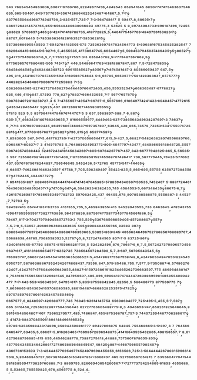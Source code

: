 ⁵⁴³,⁷⁶⁸⁵⁴⁵⁴⁵⁴⁸⁶³⁶⁰⁶·⁶⁰⁶⁷⁷′⁶⁷⁶⁰⁷⁰⁶·⁸²⁸⁴⁸⁶⁷⁷⁴⁹⁶·⁴⁸⁴⁸⁵⁴³,⁶⁵⁸⁵⁴¹⁶⁴⁵,⁶⁸⁵⁰⁷⁷⁴⁷⁴⁷⁵⁴⁶³⁶⁰⁷⁵⁴⁶⁶³⁵:⁶⁶⁵′⁵⁰⁴⁰⁷·⁶⁴⁵′⁷⁵⁷⁷⁶⁵⁵'⁶⁵⁶⁷⁴²⁶⁸⁶⁴⁶²⁵²⁴⁵⁴⁸⁷'⁶⁴⁸⁶⁷:⁵·⁷′⁷‽⁸³⁷⁷⁶⁵⁵⁰⁶⁴⁴⁹⁶⁸⁷⁷⁴⁹⁴⁹⁷⁹⁸·³′⁸³⁵′⁵⁵⁷:⁷²⁵′⁷,⁷′³′⁵⁶⁴⁷⁴⁹⁸¹⁷,⁵,⁶⁹⁴¹⁷:⁸·⁸⁸⁶⁹⁵'⁷‽⁸³⁶⁹⁷²⁶⁴⁸¹⁴⁵⁷²⁷⁶⁵:⁸⁵⁵'⁶⁵⁶⁴⁸⁴⁸⁰⁶³⁸⁰⁶⁶⁸⁸³,⁴⁹⁷⁷⁵:³,⁵³⁶²⁵,⁵,⁸·⁸⁹⁷²⁴⁰⁸⁴⁷³³′⁸⁹⁶¹⁸⁷⁴⁹⁶·⁷²⁴⁵⁵‽⁸³⁶²³,⁵⁷⁶³⁶⁹⁷‽⁴⁶⁵‽³′⁴²⁴⁷⁴¹⁴¹⁸⁷⁸⁸⁷³⁵·⁴¹⁸⁷⁷²⁸²⁵·⁵:⁴⁴⁶⁴⁷⁷⁵⁴⁵⁷⁷⁶³′⁴⁸⁴⁹⁷⁹⁶¹⁵⁰⁶²³′⁷‽⁸⁸⁷⁰⁷·⁶⁰⁷⁸⁴⁴⁵,⁵'⁷⁸⁵³⁸⁶⁶³⁶¹⁸²⁶¹⁶³⁵²⁷′⁵⁸⁵³⁶²⁸¹⁵‽⁵⁵⁷³⁸⁶⁶⁸⁶⁹⁵⁵⁴⁰⁵⁹³,⁷′⁵⁹⁴²⁷⁸⁴¹⁸³⁵⁰⁵′⁵⁷⁵,⁷²⁵³⁶³⁶⁰⁷⁵⁴⁷⁸²⁴⁵⁶⁴⁷⁷³,⁵'⁶⁰⁶⁸⁸¹⁶⁷⁵³⁴⁵⁸³⁵²⁸²⁵⁴⁷,⁷⁶⁶²⁶⁶⁴⁶⁴¹⁵′⁸⁶⁶⁴⁵′⁵′⁸²⁷′⁶·⁵:⁴⁶⁵⁵⁵³⁵·⁴¹⁷³⁸⁹⁴⁷⁷⁴⁵:⁶⁶⁵⁴⁴⁶⁷‽⁵·⁵⁰⁸⁴⁵³⁷⁹⁴⁵⁸³⁷⁴⁸⁶⁴⁰⁵‽⁵‽⁸⁸⁵²⁷‽⁵‽⁴⁷⁷⁹⁷⁹⁴⁹⁸⁵⁶³⁷′⁶·⁵·⁷:⁷′⁷⁶⁵²⁵‽⁷⁷⁵⁵⁷'³′³,⁶³⁵⁸⁴³⁷⁸⁸·⁵'⁷⁷⁷⁹⁴⁸⁷³⁶⁷⁶⁶⁸·⁵‽⁸⁷⁷⁵⁶⁹⁶⁵⁷⁶⁷⁶⁸⁰⁴⁶⁵'⁵⁰⁵,⁷⁴⁵'⁷‽⁷,⁴⁴⁶·⁵⁴⁴⁸⁶⁶⁴¹⁷⁶³′⁴³⁸¹⁸⁸⁸⁷⁸⁴⁷:⁸⁶⁷,⁷·⁵'⁷²⁸⁴⁷⁵⁸⁰⁵‽⁶⁸⁴⁵⁸⁴⁶⁴⁵⁸⁵‽⁵⁴⁶²⁴⁴⁸³⁴⁹⁷²³,⁶⁹⁶¹⁵⁵⁸⁵⁶²⁷‽⁸⁹⁵⁶⁷‽⁷′⁸⁷⁴⁵⁸¹⁴⁴⁷′³,⁸⁰⁵⁸⁶⁰⁵⁹⁴³⁷,⁶⁴⁷:⁵‽⁴⁹⁵·⁸¹⁶·⁴⁵⁴¹⁸⁰⁷⁰⁷⁸⁵⁷⁴⁵⁵′⁵⁹³′⁴¹⁶⁰⁵⁸⁶⁷⁵⁴⁶⁴³,⁵′⁶·⁶⁶⁷⁸⁵·⁶⁶⁵⁰⁶⁷⁷′⁷⁵⁸¹⁴²⁸³⁸³⁶³⁷·⁸⁵⁷⁵⁷⁷⁷‽⁴⁴⁶²⁸²⁵⁴⁵⁴⁶⁴⁸⁶⁷⁰⁶⁰⁶⁷⁶⁷⁷²⁵⁵⁸⁸³,⁷'⁵‽⁶³⁸²⁶⁰⁸⁴⁵⁶⁵'⁸²⁷′⁶²⁷²⁷⁸⁴⁵⁸²⁷⁵⁴⁴⁴⁴⁴⁹⁷⁰⁶⁴⁷²⁴⁰⁵·⁴⁵⁶·⁵⁹⁵³⁵²⁵⁴⁷‽⁶⁶⁸³⁶³⁴⁸⁷'⁶⁷⁷⁸⁸²⁷‽⁶³⁵·⁴⁴⁶·⁴¹⁵‽⁸⁴⁷:⁵⁷⁵⁹³,⁷⁷⁸·⁸²⁷‽⁷⁸⁸³⁷′⁶⁶⁶⁴⁵³⁶⁵⁵·⁷′⁷,⁵⁶⁷′⁷⁶⁵⁷⁸⁷⁵‽⁵⁰⁸⁷⁵⁹⁴⁰⁷²⁸¹⁶²⁵⁸⁷²⁷:³,⁵,⁷'⁴⁷⁵⁵⁶⁵⁷'⁴⁹⁵⁴⁷′⁸⁶⁷⁹⁷'⁶·⁵⁵⁶⁷⁶⁹⁶·⁶¹⁸⁶⁴⁹⁷⁷⁴²⁴¹⁴³³′⁸⁰⁴⁰⁴⁵⁷′⁴⁷⁷²⁶¹⁵‽⁴³⁵³⁴²⁸⁴⁶⁵⁴⁴⁷,⁵‽⁵²⁵:⁴⁰⁷,⁸⁸⁷²⁶⁶⁸¹⁶⁷⁷⁴⁶⁵⁸⁰⁸⁹⁶⁵⁵‽⁵⁷⁸¹³,⁵²³,⁵·⁵,⁸³⁷⁹⁶⁴⁷⁴⁴⁷⁸⁴⁶⁷⁶⁷⁴⁴⁷⁰⁷′⁵,³,⁶⁵⁷·⁵⁵⁸³⁸⁹⁷'⁶⁸⁸·⁷,⁶·⁸⁸⁷‽⁶³⁵'⁵·⁷·⁴⁶⁸³⁸³⁸¹⁴⁰⁷⁶⁸²⁶⁰⁶⁵⁵·⁷,⁸¹⁶⁶⁶⁵⁵⁹⁶⁷⁷·⁴⁴⁴⁹⁴⁶³′⁶³⁷′⁷³⁴⁶⁵⁶⁴³⁴⁹⁶³⁴²⁸⁷⁶⁹⁷'³,⁷⁸⁶³⁷‽⁶·⁷′⁷′³,⁸⁹⁷⁹⁸⁹⁷⁸⁸⁰⁴³⁵·⁸⁶⁴⁹⁷⁶⁸⁶⁷⁴⁶⁸⁶³⁷′⁶⁹⁷³⁵⁷⁸⁰⁷·⁶³⁶⁴⁵·⁴²⁸·⁸⁶⁵:⁷³⁵⁷⁸·⁷³⁸⁵³′⁵³⁴¹⁷⁵⁵⁰⁷⁴⁷²⁵⁸⁸¹⁵‽⁴¹⁷·⁸⁷⁷⁰³′⁶⁵⁷⁶⁸⁷⁷‽⁸⁵⁸²⁷‽⁷⁹⁶·⁸¹⁵‽⁵,⁶⁵⁸⁷⁷⁴⁵⁸⁷‽⁷:⁸⁹⁸³⁶⁰⁵,⁵⁴⁷:⁵′⁷′⁵:⁴⁴⁷⁷⁸²⁷⁸⁵'⁷′⁴³⁷³⁷⁰⁶⁵⁸⁶⁵⁴⁴⁷⁷:⁶¹⁵:⁵'⁴²⁷·⁵:⁶⁸⁸²⁷′⁵⁴⁸²⁶³⁸²⁸⁰⁷⁴⁵⁵⁶⁶⁸⁹⁷⁶⁶·⁸⁰⁶⁸⁴⁶⁷'⁸⁰⁸³⁷'⁷,³,⁴¹⁴⁹⁷⁶⁷⁸⁵,⁵:⁷⁰⁴⁸⁸⁹⁶³⁴⁹⁵³⁷⁷³′⁸⁰⁵'⁴⁰⁴⁷⁷⁹⁷′⁴³⁴⁷⁷·⁴⁸⁴⁹⁸⁶⁶⁵⁶¹⁸⁸⁴⁸⁷²⁵:⁵⁵⁵⁷⁵⁰⁶⁷⁴⁰⁵⁷⁴⁵⁸⁸⁴⁴³,⁵²⁴⁶⁷²⁴³⁴¹⁸¹⁴⁵⁸³⁴³⁶⁹⁷'⁸⁰⁵′⁶⁸⁷⁶⁴²⁶⁷⁷⁶⁷′⁴⁵⁷·⁸⁴³′⁶⁶⁷⁷⁷⁹⁴²⁶²⁵′⁸⁶⁵·⁵:⁵⁶⁵⁸⁵′³,⁵⁵⁷,⁷²⁵⁵⁶⁶⁷⁰⁸¹⁴⁸⁸⁸⁷⁷⁷⁶⁷′⁴⁰⁶·⁷′⁸⁷⁵⁹⁵⁰⁸⁵⁸¹⁵⁸⁷⁴⁵⁹⁶⁸⁷⁰⁷⁴⁸⁶⁴¹⁷,⁷³⁸·⁵⁶⁷⁷⁷⁹⁴⁴⁵·⁷⁹⁴²³′⁵⁷⁷⁰⁶²⁴³⁷·⁶³⁷⁰⁷⁶⁷⁵⁶⁷⁸²⁴⁴⁸³⁷:⁷⁹⁶⁵⁴⁶⁶⁴⁵·⁵⁴⁵²⁴³⁶·⁵'⁷²⁷⁶⁵,⁴⁵⁷⁷⁵′⁵⁴⁷'⁴⁴⁴⁶⁵‽⁸·⁶⁴⁶⁵⁷'⁷⁴⁶²⁴⁰⁸¹⁶⁴⁶²⁴⁰⁵⁹⁷,⁶⁷⁷⁴⁸·⁷·⁷⁰⁵:⁵⁹⁸³⁴⁹⁴⁹⁷,⁵⁵⁴²³′⁸³⁵·⁵·⁸⁶⁵′⁶⁹⁵·⁵⁵⁷⁵⁵,⁶²⁵⁸⁷²⁷³⁸⁴⁵⁵⁸⁶⁷‽⁴⁷⁶²⁴⁴⁵·⁴⁸⁴⁴⁶⁷⁷²⁷‽⁷,⁶⁹⁴¹⁵³⁵'⁸⁶⁷,⁸⁰⁸⁴⁶⁵⁷⁴⁸³⁴⁴⁴¹⁷⁶⁴⁴⁷⁴⁷⁴⁵⁴⁷⁶⁴⁵⁸⁸⁵'⁵⁷⁸⁸⁵⁹⁴³⁴⁰⁵⁰⁷′⁵⁰⁵³⁵·⁷⁴⁵²⁴⁶⁷,⁵'⁶⁸⁸¹⁷²⁴⁴⁶¹⁷⁶⁴⁹⁶⁹⁸³⁶⁴⁸⁵⁵²⁴⁹⁷'⁷‽⁷⁴⁷⁰⁵‽⁶⁴⁷‽⁶·⁵⁰⁴²⁶³³′⁶³⁸²⁴³⁵·⁷⁴⁵,⁴⁵⁸⁴⁵⁵³′⁵:⁶⁶⁷³⁴⁸⁴³⁵‽⁸⁶⁶⁷⁵′⁶·⁷‽⁴²⁶¹⁵⁷⁶²⁶⁹⁸⁷⁵′⁷⁸⁵⁶⁶⁵⁵³⁴⁹⁷⁷⁸²⁷³³,⁵⁹⁷⁰⁸²⁴²⁵:⁴³⁷,⁴⁶⁴⁰⁵:⁶⁷⁸·⁸⁰⁷⁸⁵⁸⁸⁹⁸⁸⁸⁷⁶·⁵⁵⁵⁸⁸⁸⁷'⁵,⁴⁴⁵³⁷:⁷·⁷²⁷⁸³,⁵‽⁵⁸⁴⁹⁸⁷⁴¹³,⁶⁵⁷⁴⁴¹⁸³⁷′⁶³⁷³³,⁴¹⁶¹⁵⁵⁵·⁷⁹⁵·⁵·⁴⁶⁵⁸⁴³⁸⁵⁵'⁴¹⁵,⁵⁴⁵²⁸⁰⁴⁹⁵⁹⁵·⁷³³,⁶⁴⁶³⁶⁴⁵,⁴⁷⁸⁹⁴³⁷⁵⁵′⁶⁹⁸⁴⁷⁶⁵⁹⁵⁰⁵⁹⁶¹⁷³⁸²⁷⁷⁴³⁸³⁶·⁵⁶⁴³⁷⁸⁸³⁶·⁸⁸⁷⁵⁶⁷⁴⁷⁷⁹⁸⁷⁷³⁴³⁷⁷⁸⁴⁵⁶⁶¹⁸⁸⁶·⁵‽⁷⁹⁴⁶⁷·⁸¹⁷′³′⁷⁰⁴³⁷⁹⁷⁹⁴⁰⁴⁵⁸⁵⁷²⁷⁶³′³,⁷⁹⁵:⁵⁹⁵‽⁵³⁶⁷⁶⁸⁵⁶⁶⁰⁵⁹⁴⁰⁵′⁴⁵⁷²⁸⁸⁶⁰⁷‽⁵⁵⁷‽⁷:⁵:⁷′⁸·⁵:⁵³⁶⁵⁷:⁴⁰⁶⁸⁶⁹⁶³⁶⁰⁸⁴⁶³⁶³⁵,⁵⁰⁵‽⁸⁰⁸⁸⁴⁸⁴⁵⁵⁰⁷⁶⁵·⁸³⁵⁸³,⁸⁰⁷‽⁸³⁸⁶⁵⁴⁸⁰⁷⁷⁸⁹⁷²⁴⁹⁴⁶⁶⁰⁸⁵⁴⁰⁸⁶⁸⁶⁷⁶⁶³⁵⁹⁶⁶⁵·⁵⁰⁸⁹⁵'⁸⁶³′⁸⁴⁵'⁴⁶⁵⁶⁶³⁴⁶⁴⁹⁶⁷⁵²⁷⁸⁶⁸⁵⁰⁷⁰⁸⁰⁸⁹⁷⁶⁷·⁴⁵⁵⁶⁸⁸⁶⁹⁸·⁴⁴⁷⁶⁵:⁷⁹⁶⁸⁵⁵⁸⁹⁵²⁵:⁵²⁷⁶⁷‽⁵·⁸·⁷²⁷²⁴⁷⁸⁴⁵⁶⁵,⁸⁰⁷'⁷′⁵,⁸³⁷²⁵′⁸⁶⁷‽⁴³⁴⁰⁶¹⁸¹⁶⁴⁵'⁶⁷⁷⁹³,⁸⁵⁸⁷⁵'⁸¹⁵⁹⁸⁶⁸²⁶¹⁷³⁸·⁵,⁵²⁴²⁸²⁴⁹⁶·⁸⁷⁶·⁷⁸⁶⁸⁷′⁶·⁶·⁷:⁵·⁵⁶⁷²⁴²⁷³⁷⁰⁸⁰⁶⁵⁷⁰⁴⁵⁶⁹⁶³⁷′⁶¹⁷·⁴¹⁶¹⁸¹⁸⁶⁶⁸⁵⁴⁵⁷⁷′⁶³⁵²⁷³⁵,⁷³⁸⁵⁶⁴⁵⁰⁷²⁸⁴⁵⁰⁸·⁵:⁷:³′⁶⁸⁷·⁵⁰⁷⁰⁵⁸⁴³⁵⁴⁵·⁵‽⁷⁹⁶⁰⁸⁹⁷⁴⁷·⁶⁶⁶⁶⁷²⁴³⁴⁹⁴⁵⁴¹⁴⁹⁶³⁶³⁵²⁶⁶⁵²⁷'⁵:⁴⁹⁴⁷⁸⁶⁸¹⁷⁹⁵⁸⁷⁹⁵⁸⁷⁴⁸·⁶·⁴²⁴⁷⁶⁰⁵³⁴⁸⁴⁷⁸⁹³′⁸²⁴⁵⁴⁹⁶⁹⁵⁰⁷⁵⁷·⁵⁸⁷⁸⁶³⁸⁸⁸⁶⁷³⁵²⁴⁹⁴²⁶⁷⁴⁸⁶⁸⁴³⁷:⁷³⁵⁵⁶·⁸⁴⁷:⁵⁷⁵′⁸⁵⁴⁸⁸·⁷⁵⁵·⁷:⁵⁷⁷·⁵′⁷³⁵⁰⁸⁸⁷'⁶·⁵⁷⁴⁸⁶²⁷⁶⁴²⁴⁰⁷:⁴²⁴²⁷⁶⁷'⁵⁷⁶⁰⁴⁴⁶⁰⁵⁶⁴⁹⁸⁵⁵:⁸⁸⁸²⁷′⁶¹⁵⁹⁷²⁶⁸⁶¹⁶¹⁸²⁵⁴⁴⁶⁵²⁶²⁷³⁶⁶⁸³⁵⁹⁷:⁷⁷⁵,⁴⁸⁶⁹⁶⁴⁸⁸⁸¹⁴⁷⁸·⁷⁵⁴¹⁶¹⁸⁷⁵⁵⁶⁵⁵⁶⁸⁷⁴²⁶⁶⁸¹⁵⁴⁵·⁸⁴⁷⁹⁵⁰⁵⁰⁷:⁴⁸⁵:⁸⁹⁶·⁶⁹⁸⁰⁴¹⁸⁷⁴⁷⁴³⁴⁴⁷²⁶⁰⁸⁸⁶⁹⁵⁹⁸¹⁴⁸⁵⁸⁵⁵⁴⁰⁸⁰⁴²⁴⁷⁷,⁷'⁷'⁴⁴³′⁵⁵³′⁴⁵⁶³⁴⁹³′⁷·⁵⁴⁷⁹⁵'⁶¹⁷'⁵:⁸³⁵′⁸⁷⁵⁵⁸⁸⁴²⁸⁴⁵:⁶²⁶⁵⁶·⁵,⁵⁸⁶⁴⁶⁶⁷⁷³,⁸⁷⁷⁵⁶⁰⁷⁷⁵,⁷‽⁷:⁸⁶⁵⁶⁸⁶⁵′⁸⁵⁴³⁶⁹⁴¹⁶⁵⁷⁰⁸⁰⁸⁰⁵⁸⁵·⁸⁸⁶¹⁵⁴⁴⁸⁷′⁶⁸⁶⁸⁶²⁸²⁵³⁵⁷⁵′⁴⁷⁸²⁵‽⁸⁹⁷⁵⁷⁸⁵⁹⁷⁶⁵⁷⁸⁰⁶¹⁶³⁶³⁴⁵⁷⁸⁵⁰⁴⁶⁵‽⁶⁶⁵⁷⁵⁷⁷:⁶·⁸²⁴⁸⁵⁰⁷'⁴²⁶⁶⁸⁸⁷⁷⁷:⁷³⁵,⁷⁶⁸⁴⁵′⁶³⁶¹⁴¹⁴⁵⁷⁵³,⁶⁵⁶⁰⁸⁶⁸⁴⁸⁷⁷·⁷²⁵′⁴⁹⁵′⁵·⁴⁵⁵·⁵′⁷:⁵⁸⁷‽⁶⁶⁵,³′⁷⁶⁴⁵⁶·⁷²⁵³⁶²⁵²⁸⁸⁷⁷⁵⁸⁴⁰⁵⁶⁴⁴³,⁶²⁷²⁷⁷⁶³⁶⁰⁵⁴⁸⁸⁷⁷⁵'⁸·³,⁴⁰⁴⁶⁶⁹³′⁷⁴⁷:⁶⁵⁸²⁶¹⁸²⁵⁶⁴⁶⁶⁴⁵:⁸⁵⁶¹⁵⁴⁵⁴⁸⁵⁶⁴⁸⁰⁷′⁴⁰⁷,⁷³⁶⁶⁵²⁷⁰⁵⁷⁷:⁴⁸⁵:⁷⁴⁸⁶⁸⁴⁷·⁴⁵⁵′⁸⁷⁵³⁶⁸⁷⁸⁷:⁷⁵⁷′³,⁷⁴⁴⁰⁷²⁵⁹⁴⁴⁸⁷⁷⁰⁸³⁸⁶⁶¹⁷‽³,⁴¹⁴⁷³′⁸⁸⁴³⁷⁰⁸⁵⁵⁰⁶¹⁸⁰⁴¹⁴⁸⁴⁶⁶¹⁸⁶⁵²⁵‽⁸⁹⁷⁸⁵′⁶³⁵³⁵⁶⁸⁸⁴³³′⁷⁴⁸⁹⁶·⁸⁵⁸⁹⁴³⁵⁰⁸⁸⁶¹⁷⁷⁷,⁸⁹⁴²⁷⁸⁶⁶⁸⁷⁵,⁶⁴⁸⁴⁵,⁷⁵⁵⁴⁶⁸⁶⁶⁵′³′⁵′⁸⁹⁷·³,⁷,⁷⁶⁴⁵⁶⁶⁶⁴⁶⁵⁴⁷⁷·⁶³⁴⁰⁵:⁵·⁶⁶⁶⁰⁷'⁵·⁶¹⁶²⁶³⁴⁶⁵'⁷⁶⁶⁹⁸⁵⁷²⁸⁹⁶⁹⁴⁸⁸⁷⁵:⁴¹⁴¹⁶⁶⁴⁹⁵⁹⁵⁴⁶²⁸⁰⁵:⁴⁰⁸¹⁵⁶⁵⁵⁷:⁷,⁸·⁶¹⁴²⁷⁵⁶⁸⁸⁷⁵⁶⁶⁸⁵'⁴¹⁵,⁶⁵⁵:⁴⁴⁵⁴⁶²⁸⁸⁷⁷⁸·⁷⁹⁸⁸⁷²⁷⁵⁴¹⁸·⁴⁴⁸⁸⁸·⁷⁹⁷⁵⁶⁰⁷⁸⁷⁸⁶⁹⁵′⁸⁹⁵‽⁴⁵⁷⁷⁵⁶⁴³⁴⁵⁵³⁴⁶⁴²⁶⁸⁶¹⁷²⁷⁴⁸⁶⁵⁸⁸⁹⁸⁴⁸⁸⁴⁹⁵⁴⁷·⁴⁸⁴²⁵‽⁸⁸⁷′⁴⁴⁶⁸⁷⁵⁶⁶⁵⁵⁷⁰⁸⁵⁴⁰⁷‽⁴³⁶⁶⁷⁸⁶¹⁵³⁵⁰³,⁷'³′⁴⁹⁴⁴⁴⁵⁷⁷⁶⁹⁵⁴⁶⁷⁷⁴⁵²⁴⁰⁷⁹⁶⁹⁸⁴⁵⁵⁸⁵⁶·⁶¹⁵⁶⁵⁸⁶·⁷²⁵'³′⁵⁸⁴⁴⁴⁴⁴²⁶⁷⁸⁰⁸¹⁵⁹⁶⁶⁶¹⁴⁹³′⁸·⁵:⁸⁰⁴⁶⁶⁸⁴⁵⁷⁵⁷:⁵⁰⁷³⁸⁷⁶⁸⁴⁶⁵'⁵³⁴⁸⁴⁷⁸⁵⁷'⁵⁰⁶⁶⁷⁰⁷,⁴⁶⁵'⁵²⁷⁹⁶⁰⁵⁶⁷⁰⁵'⁸¹⁵,⁷,⁶³⁵⁵⁶⁰⁴⁷⁷⁰⁴¹⁵⁴⁴⁹⁸¹⁸⁵⁸⁵⁶⁹⁴⁷⁷³⁸²⁵⁷⁶⁰⁸⁸⁸·⁷′³,⁸⁸⁶⁹⁷⁵⁵·⁸²⁶⁰⁶⁹⁴⁰⁶⁵⁴²⁶⁰⁵⁶⁷′⁷'⁷²⁷⁷⁷³⁷⁵⁴²⁵⁴⁶⁰⁵′⁶¹⁸⁹³,⁴⁶⁵⁵⁶⁸⁶·⁵,⁵:⁵³⁸⁶⁵·⁷⁶⁵⁵⁵⁹⁸²⁵·⁶⁷⁶·⁴⁵⁶⁵⁷⁷⁵,⁸·⁵²⁴:⁴:
